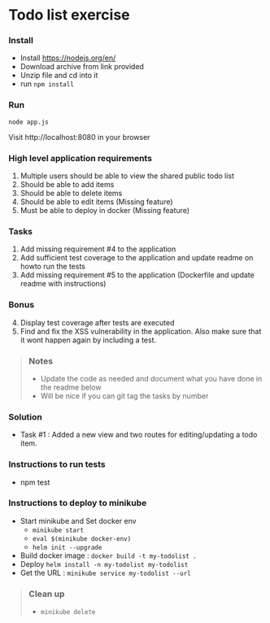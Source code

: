 # Todo list exercise

### Install

- Install https://nodejs.org/en/
- Download archive from link provided
- Unzip file and cd into it
- run `npm install`

### Run
`node app.js`

Visit http://localhost:8080 in your browser

### High level application requirements
1. Multiple users should be able to view the shared public todo list
2. Should be able to add items
3. Should be able to delete items
4. Should be able to edit items (Missing feature)
5. Must be able to deploy in docker (Missing feature)

### Tasks
1. Add missing requirement #4 to the application
2. Add sufficient test coverage to the application and update readme on howto run the tests
3. Add missing requirement #5 to the application (Dockerfile and update readme with instructions)

### Bonus
4. Display test coverage after tests are executed
5. Find and fix the XSS vulnerability in the application. Also make sure that it wont happen again by including a test.

> ### Notes
> - Update the code as needed and document what you have done in the readme below
> - Will be nice if you can git tag the tasks by number

### Solution
- Task #1 : Added a new view and two routes for editing/updating a todo item.

### Instructions to run tests
- npm test

### Instructions to deploy to minikube
- Start minikube and Set docker env 
    - `minikube start`
    - `eval $(minikube docker-env)`
    - `helm init --upgrade`
- Build docker image : `docker build -t my-todolist .`
- Deploy `helm install -n my-todolist my-todolist`
- Get the URL : `minikube service my-todolist --url`

> ### Clean up
> - `minikube delete`